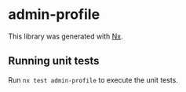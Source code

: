# admin-profile

This library was generated with [Nx](https://nx.dev).

## Running unit tests

Run `nx test admin-profile` to execute the unit tests.
